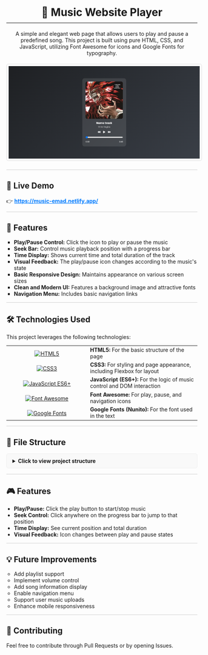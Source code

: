 <div align="center">
  <h1 style="border-bottom: 2px solid #777; padding-bottom: 10px;">🎵 Music Website Player</h1>
</div>

<p align="center">
  A simple and elegant web page that allows users to play and pause a predefined song. This project is built using pure HTML, CSS, and JavaScript, utilizing Font Awesome for icons and Google Fonts for typography.
</p>

<div align="center" style="margin-top: 20px; margin-bottom: 20px;">
  <img src="Assests/screenshot.png" alt="Screenshot of the page" width="750" style="border: 1px solid #ddd; border-radius: 5px; padding: 5px;">
</div>

<hr style="height:1px;border:none;color:#ccc;background-color:#ccc;">

<h2>🔗 Live Demo</h2>
<p>👉 <a href="https://music-emad.netlify.app/" target="_blank" rel="noopener noreferrer" style="font-weight: bold; color: #007bff;">https://music-emad.netlify.app/</a></p>

<hr style="height:1px;border:none;color:#ccc;background-color:#ccc;">

<h2>🚀 Features</h2>
<ul style="list-style-type: square; padding-left: 20px;">
  <li><strong>Play/Pause Control:</strong> Click the icon to play or pause the music</li>
  <li><strong>Seek Bar:</strong> Control music playback position with a progress bar</li>
  <li><strong>Time Display:</strong> Shows current time and total duration of the track</li>
  <li><strong>Visual Feedback:</strong> The play/pause icon changes according to the music's state</li>
  <li><strong>Basic Responsive Design:</strong> Maintains appearance on various screen sizes</li>
  <li><strong>Clean and Modern UI:</strong> Features a background image and attractive fonts</li>
  <li><strong>Navigation Menu:</strong> Includes basic navigation links</li>
</ul>

<hr style="height:1px;border:none;color:#ccc;background-color:#ccc;">

<h2>🛠️ Technologies Used</h2>
<p>This project leverages the following technologies:</p>
<table border="0" cellpadding="8" cellspacing="0" width="100%">
  <tr>
    <td width="200px" align="center" valign="top" style="padding-top:12px;"><a href="https://developer.mozilla.org/en-US/docs/Web/Guide/HTML/HTML5" target="_blank" rel="noopener noreferrer"><img src="https://img.shields.io/badge/HTML5-E34F26?style=for-the-badge&logo=html5&logoColor=white" alt="HTML5" height="30"></a></td>
    <td valign="top"><strong>HTML5:</strong> For the basic structure of the page</td>
  </tr>
  <tr>
    <td width="200px" align="center" valign="top" style="padding-top:12px;"><a href="https://developer.mozilla.org/en-US/docs/Web/CSS" target="_blank" rel="noopener noreferrer"><img src="https://img.shields.io/badge/CSS3-1572B6?style=for-the-badge&logo=css3&logoColor=white" alt="CSS3" height="30"></a></td>
    <td valign="top"><strong>CSS3:</strong> For styling and page appearance, including Flexbox for layout</td>
  </tr>
  <tr>
    <td width="200px" align="center" valign="top" style="padding-top:12px;"><a href="https://developer.mozilla.org/en-US/docs/Web/JavaScript" target="_blank" rel="noopener noreferrer"><img src="https://img.shields.io/badge/JavaScript-F7DF1E?style=for-the-badge&logo=javascript&logoColor=black" alt="JavaScript ES6+" height="30"></a></td>
    <td valign="top"><strong>JavaScript (ES6+):</strong> For the logic of music control and DOM interaction</td>
  </tr>
  <tr>
    <td width="200px" align="center" valign="top" style="padding-top:12px;"><a href="https://fontawesome.com/" target="_blank" rel="noopener noreferrer"><img src="https://img.shields.io/badge/Font_Awesome-528DD7?style=for-the-badge&logo=fontawesome&logoColor=white" alt="Font Awesome" height="30"></a></td>
    <td valign="top"><strong>Font Awesome:</strong> For play, pause, and navigation icons</td>
  </tr>
  <tr>
    <td width="200px" align="center" valign="top" style="padding-top:12px;"><a href="https://fonts.google.com/" target="_blank" rel="noopener noreferrer"><img src="https://img.shields.io/badge/Google_Fonts-4285F4?style=for-the-badge&logo=googlefonts&logoColor=white" alt="Google Fonts" height="30"></a></td>
    <td valign="top"><strong>Google Fonts (Nunito):</strong> For the font used in the text</td>
  </tr>
</table>

<hr style="height:1px;border:none;color:#ccc;background-color:#ccc;">

<h2>📂 File Structure</h2>
<details style="background-color: #f9f9f9; border: 1px solid #eee; border-radius: 5px; padding: 10px 15px; margin-bottom:15px;">
  <summary style="cursor: pointer; font-weight: bold;">Click to view project structure</summary>
  <pre style="background-color: #f0f0f0; border: 1px solid #ddd; border-radius: 3px; padding: 10px; margin-top:10px; overflow-x: auto;">
.
├── audio/
│   └── escalon.mp3 (Audio file)
├── Assests/
│   ├── cover.jpg (Cover music)
│   └── screenshot.png (Screenshot)
├── scripts/
│   └── player.js (JavaScript code for music control)
├── styles/
│   ├── base.css (CSS code for base styles)
│   ├── ui.css (CSS code for ui styles)
│   └── Responsive.css (CSS code for Responsive styles)
└── index.html (Main HTML file)
  </pre>
</details>

<hr style="height:1px;border:none;color:#ccc;background-color:#ccc;">

<h2>🎮 Features</h2>
<ul style="list-style-type: disc; padding-left: 20px;">
  <li><strong>Play/Pause:</strong> Click the play button to start/stop music</li>
  <li><strong>Seek Control:</strong> Click anywhere on the progress bar to jump to that position</li>
  <li><strong>Time Display:</strong> See current position and total duration</li>
  <li><strong>Visual Feedback:</strong> Icon changes between play and pause states</li>
</ul>

<hr style="height:1px;border:none;color:#ccc;background-color:#ccc;">

<h2>💡 Future Improvements</h2>
<ul style="list-style-type: circle; padding-left: 20px;">
  <li>Add playlist support</li>
  <li>Implement volume control</li>
  <li>Add song information display</li>
  <li>Enable navigation menu</li>
  <li>Support user music uploads</li>
  <li>Enhance mobile responsiveness</li>
</ul>

<hr style="height:1px;border:none;color:#ccc;background-color:#ccc;">

<h2>🤝 Contributing</h2>
<p>Feel free to contribute through Pull Requests or by opening Issues.</p>
